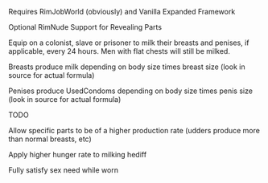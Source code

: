 Requires RimJobWorld (obviously) and Vanilla Expanded Framework

Optional RimNude Support for Revealing Parts



Equip on a colonist, slave or prisoner to milk their breasts and penises, if applicable, every 24 hours. Men with flat chests will still be milked.

Breasts produce milk depending on body size times breast size (look in source for actual formula)

Penises produce UsedCondoms depending on body size times penis size (look in source for actual formula)



TODO

Allow specific parts to be of a higher production rate (udders produce more than normal breasts, etc)

Apply higher hunger rate to milking hediff

Fully satisfy sex need while worn
